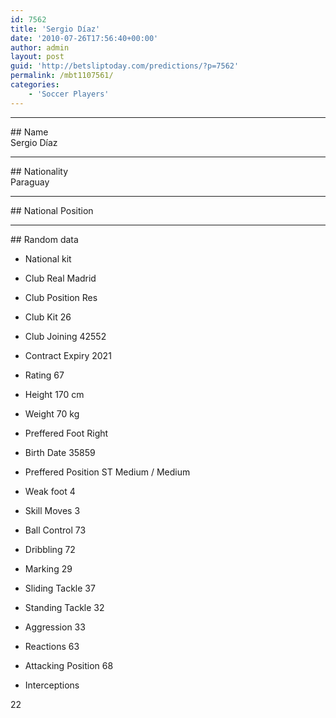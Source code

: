 ```yaml
---
id: 7562
title: 'Sergio Díaz'
date: '2010-07-26T17:56:40+00:00'
author: admin
layout: post
guid: 'http://betsliptoday.com/predictions/?p=7562'
permalink: /mbt1107561/
categories:
    - 'Soccer Players'
---
```


- - - - - -

\## Name  
 Sergio Díaz

- - - - - -

\## Nationality  
 Paraguay

- - - - - -

\## National Position

- - - - - -

\## Random data

- National kit
- Club
 Real Madrid

- Club Position
 Res

- Club Kit
 26

- Club Joining
 42552

- Contract Expiry
 2021

- Rating
 67

- Height
 170 cm

- Weight
 70 kg

- Preffered Foot
 Right

- Birth Date
 35859

- Preffered Position
 ST Medium / Medium

- Weak foot
 4

- Skill Moves
 3

- Ball Control
 73

- Dribbling
 72

- Marking
 29

- Sliding Tackle
 37

- Standing Tackle
 32

- Aggression
 33

- Reactions
 63

- Attacking Position
 68

- Interceptions

 22